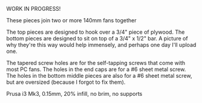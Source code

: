 WORK IN PROGRESS!

These pieces join two or more 140mm fans together

The top pieces are designed to hook over a 3/4" piece of plywood. The bottom
pieces are designed to sit on top of a 3/4" x 1/2" bar. A picture of why
they're this way would help immensely, and perhaps one day I'll upload one.

The tapered screw holes are for the self-tapping screws that come with most
PC fans. The holes in the end caps are for a #6 sheet metal screw. The holes
in the bottom middle pieces are also for a #6 sheet metal screw, but are 
oversized (because I forgot to fix them).

Prusa i3 Mk3, 0.15mm, 20% infill, no brim, no supports
